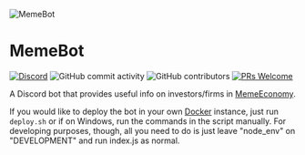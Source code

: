 ![MemeBot](https://b.thumbs.redditmedia.com/aRUO-zIbXgMTDVJOcxKjY8P6rGkakMdyVXn4k1VN-Mk.png)
# MemeBot

[![Discord](https://img.shields.io/discord/563439683309142016.svg?color=%237289da&label=discord)](https://discord.gg/HpNxdcY)
![GitHub commit activity](https://img.shields.io/github/commit-activity/w/thomasvt1/MemeCord.svg?style=popout)
![GitHub contributors](https://img.shields.io/github/contributors/thomasvt1/MemeCord.svg?style=popout)
[![PRs Welcome](https://img.shields.io/badge/PRs-welcome-brightgreen.svg?style=flat-square)](http://makeapullrequest.com) 

A Discord bot that provides useful info on investors/firms in [MemeEconomy](https://reddit.com/r/MemeEconomy).

If you would like to deploy the bot in your own [Docker](https://www.docker.com/products/docker-desktop) instance, just run `deploy.sh` or if on Windows, run the commands in the script manually. For developing purposes, though, all you need to do is just leave "node_env" on "DEVELOPMENT" and run index.js as normal.